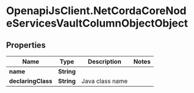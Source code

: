 # OpenapiJsClient.NetCordaCoreNodeServicesVaultColumnObjectObject

## Properties

Name | Type | Description | Notes
------------ | ------------- | ------------- | -------------
**name** | **String** |  | 
**declaringClass** | **String** | Java class name | 


